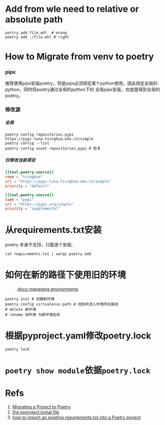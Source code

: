 # Add from wle need to relative or absolute path
```shell
portry add file.whl  # wrong
poetry add ./file.whl # right
```
# How to Migrate from venv to poetry

### pipx

推荐使用pipx安装poetry，但是pipx必须绑定某个python使用，因此绑定全局的python，同时将poetry通过全局的python下的
全局pipx安装，也就是得到全局的poetry。

### 修改源

##### 全局

```shell
poetry config repositories.pypi https://pypi.tuna.tsinghua.edu.cn/simple
poetry config --list
poetry config unset repositories.pypi # 恢复
```

##### 仅修改当前项目

```toml
[[tool.poetry.source]]
name = "tsinghua"
url = "https://pypi.tuna.tsinghua.edu.cn/simple"
priority = "default"

[[tool.poetry.source]]
name = "pypi"
url = "https://pypi.org/simple"
priority = "supplemental"
```

# 从requirements.txt安装

poetry 本身不支持，只能逐个安装;

```shell
cat requirements.txt | xargs poetry add
```

# 如何在新的路径下使用旧的环境

> [docs-managing environments](https://python-poetry.org/docs/managing-environments/#fish)

```shell
poetry init # 创建新环境
poetry config virtualenvs.path # 找到并进入环境所在路径
# delete 新环境
# rename 旧环境 为新环境名称
```
# 根据pyproject.yaml修改poetry.lock
`poetry lock`
# `poetry show module`依据`poetry.lock`
# Refs

1. [Migrating a Project to Poetry](https://browniebroke.com/blog/2020-10-18-migrating-project-to-poetry/)
2. [the pyproject.tomal file](https://python-poetry.org/docs/pyproject/)
3. [how to import an existing requirements.txt into a Poetry project](https://stackoverflow.com/questions/62764148/how-to-import-an-existing-requirements-txt-into-a-poetry-project)
